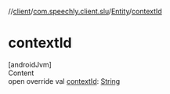 //[client](../../index.md)/[com.speechly.client.slu](../index.md)/[Entity](index.md)/[contextId](context-id.md)



# contextId  
[androidJvm]  
Content  
open override val [contextId](context-id.md): [String](https://kotlinlang.org/api/latest/jvm/stdlib/kotlin/-string/index.html)  



